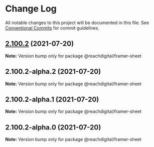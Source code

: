 # Change Log

All notable changes to this project will be documented in this file.
See [Conventional Commits](https://conventionalcommits.org) for commit guidelines.

## [2.100.2](https://github.com/ho-nl/m2-pwa/compare/@reachdigital/framer-sheet@2.100.2-alpha.2...@reachdigital/framer-sheet@2.100.2) (2021-07-20)

**Note:** Version bump only for package @reachdigital/framer-sheet





## 2.100.2-alpha.2 (2021-07-20)

**Note:** Version bump only for package @reachdigital/framer-sheet





## 2.100.2-alpha.1 (2021-07-20)

**Note:** Version bump only for package @reachdigital/framer-sheet





## 2.100.2-alpha.0 (2021-07-20)

**Note:** Version bump only for package @reachdigital/framer-sheet
